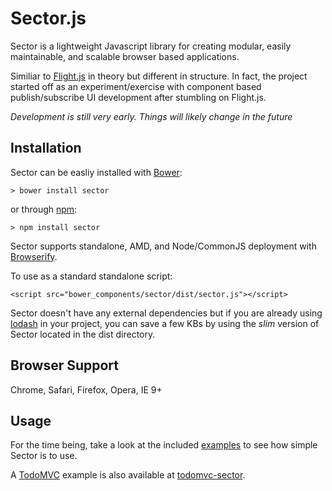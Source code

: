 Sector.js
======

Sector is a lightweight Javascript library for creating modular, easily maintainable, and scalable browser based applications.

Similiar to [Flight.js](http://flightjs.github.io/) in theory but different in structure. In fact, the project started off as an experiment/exercise with component based publish/subscribe UI development after stumbling on Flight.js.

*Development is still very early. Things will likely change in the future*

Installation
------------
Sector can be easliy installed with [Bower](http://bower.io):

    > bower install sector

or through [npm](http://nmpjs.org):

    > npm install sector

Sector supports standalone, AMD, and Node/CommonJS deployment with [Browserify](http://browserify.org).

To use as a standard standalone script:

    <script src="bower_components/sector/dist/sector.js"></script>

Sector doesn't have any external dependencies but if you are already using [lodash](http://lodash.com/) in your project, you can save a few KBs by using the *slim* version of Sector located in the dist directory.

Browser Support
---------------
Chrome, Safari, Firefox, Opera, IE 9+

Usage
-----
For the time being, take a look at the included [examples](./examples) to see how simple Sector is to use.

A [TodoMVC](http://todomvc.com) example is also available at [todomvc-sector](http://github.com/acdaniel/todomvc-sector).
